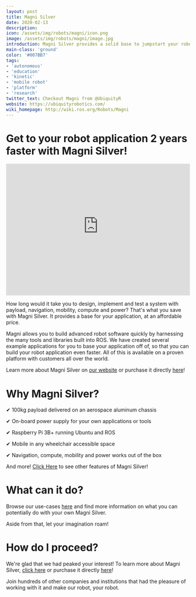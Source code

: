 ```yaml
---
layout: post
title: Magni Silver
date: 2020-02-13
description:
icon: /assets/img/robots/magni/icon.png
image: /assets/img/robots/magni/image.jpg
introduction: Magni Silver provides a solid base to jumpstart your robotics application. With a payload over 100kg, at an affordable price, Magni Silver is a powerful and capable mobile base.
main-class: 'ground'
color: '#007BB7'
tags:
- 'autonomous'
- 'education'
- 'kinetic'
- 'mobile robot'
- 'platform'
- 'research'
twitter_text: Checkout Magni from @UbiquityR
website: https://ubiquityrobotics.com/
wiki_homepage: http://wiki.ros.org/Robots/Magni
---
```

# Get to your robot application 2 years faster with Magni Silver!

<iframe width="100%" height="360" src="https://www.youtube-nocookie.com/embed/SPWtbo25dm8?rel=0" frameborder="0" allowfullscreen></iframe>

How long would it take you to design, implement and test a system with payload, navigation, mobility, compute and power? That's what you save with Magni Silver. It provides a base for your application, at an affordable price.

Magni allows you to build advanced robot software quickly by harnessing the many tools and libraries built into ROS. We have created several example applications for you to base your application off of, so that you can build your robot application even faster. All of this is available on a proven platform with customers all over the world.

Learn more about Magni Silver on [our website](https://ubiquityrobotics.com) or purchase it directly [here](https://store.ubiquityrobotics.com)! 


# Why Magni Silver?

✔︎ 100kg payload delivered on an aerospace aluminum chassis

✔︎ On-board power supply for your own applications or tools

✔︎ Raspberry Pi 3B+ running Ubuntu and ROS

✔︎ Mobile in any wheelchair accessible space

✔︎ Navigation, compute, mobility and power works out of the box

And more! [Click Here](https://www.ubiquityrobotics.com/products/) to see other features of Magni Silver!

# What can it do?

Browse our use-cases [here](https://www.ubiquityrobotics.com/case-studies/) and find more information on what you can potentially do with your own Magni Silver. 

Aside from that, let your imagination roam!

# How do I proceed? 

We're glad that we had peaked your interest! 
To learn more about Magni Silver, [click here](https://ubiquityrobotics.com) or purchase it directly [here](https://store.ubiquityrobotics.com)! 

Join hundreds of other companies and institutions that had the pleasure of working with it and make our robot, your robot.
